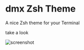 # dmx Zsh Theme

A nice Zsh theme for your Terminal

take a look

![screenshot](http://farm4.staticflickr.com/3803/9492597248_646f9c9204_o_d.jpg)